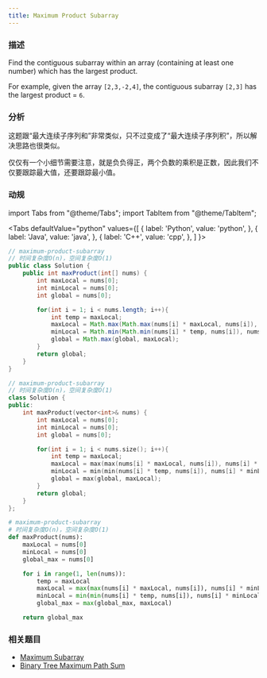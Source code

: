 ```yaml
---
title: Maximum Product Subarray
---
```


### 描述

Find the contiguous subarray within an array (containing at least one number) which has the largest product.

For example, given the array `[2,3,-2,4]`,
the contiguous subarray `[2,3]` has the largest product = `6`.

### 分析

这题跟“最大连续子序列和”非常类似，只不过变成了“最大连续子序列积”，所以解决思路也很类似。

仅仅有一个小细节需要注意，就是负负得正，两个负数的乘积是正数，因此我们不仅要跟踪最大值，还要跟踪最小值。

### 动规

import Tabs from "@theme/Tabs";
import TabItem from "@theme/TabItem";

<Tabs
defaultValue="python"
values={[
{ label: 'Python', value: 'python', },
{ label: 'Java', value: 'java', },
{ label: 'C++', value: 'cpp', },
]
}>
<TabItem value="java">

```java
// maximum-product-subarray
// 时间复杂度O(n)，空间复杂度O(1)
public class Solution {
    public int maxProduct(int[] nums) {
        int maxLocal = nums[0];
        int minLocal = nums[0];
        int global = nums[0];

        for(int i = 1; i < nums.length; i++){
            int temp = maxLocal;
            maxLocal = Math.max(Math.max(nums[i] * maxLocal, nums[i]), nums[i] * minLocal);
            minLocal = Math.min(Math.min(nums[i] * temp, nums[i]), nums[i] * minLocal);
            global = Math.max(global, maxLocal);
        }
        return global;
    }
}
```

</TabItem>
<TabItem value="cpp">

```cpp
// maximum-product-subarray
// 时间复杂度O(n)，空间复杂度O(1)
class Solution {
public:
    int maxProduct(vector<int>& nums) {
        int maxLocal = nums[0];
        int minLocal = nums[0];
        int global = nums[0];

        for(int i = 1; i < nums.size(); i++){
            int temp = maxLocal;
            maxLocal = max(max(nums[i] * maxLocal, nums[i]), nums[i] * minLocal);
            minLocal = min(min(nums[i] * temp, nums[i]), nums[i] * minLocal);
            global = max(global, maxLocal);
        }
        return global;
    }
};
```

</TabItem>

<TabItem value="python">

```python
# maximum-product-subarray
# 时间复杂度O(n)，空间复杂度O(1)
def maxProduct(nums):
    maxLocal = nums[0]
    minLocal = nums[0]
    global_max = nums[0]

    for i in range(1, len(nums)):
        temp = maxLocal
        maxLocal = max(max(nums[i] * maxLocal, nums[i]), nums[i] * minLocal)
        minLocal = min(min(nums[i] * temp, nums[i]), nums[i] * minLocal)
        global_max = max(global_max, maxLocal)

    return global_max
```

</TabItem>
</Tabs>

### 相关题目

- [Maximum Subarray](maximum-subarray.md)
- [Binary Tree Maximum Path Sum](../binary-tree/recursion/binary-tree-maximum-path-sum.md)
